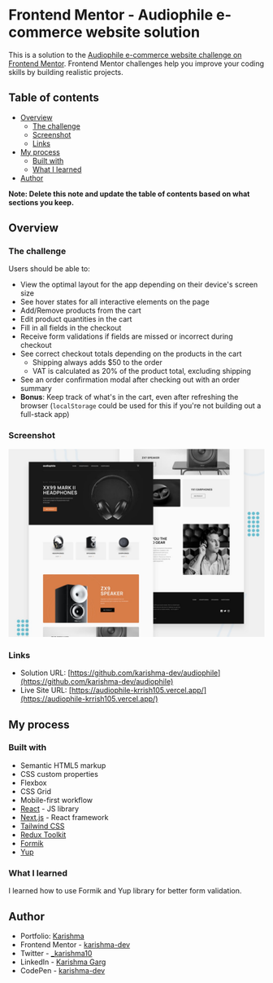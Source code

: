 # Frontend Mentor - Audiophile e-commerce website solution

This is a solution to the [Audiophile e-commerce website challenge on Frontend Mentor](https://www.frontendmentor.io/challenges/audiophile-ecommerce-website-C8cuSd_wx). Frontend Mentor challenges help you improve your coding skills by building realistic projects.

## Table of contents

- [Overview](#overview)
  - [The challenge](#the-challenge)
  - [Screenshot](#screenshot)
  - [Links](#links)
- [My process](#my-process)
  - [Built with](#built-with)
  - [What I learned](#what-i-learned)
- [Author](#author)

**Note: Delete this note and update the table of contents based on what sections you keep.**

## Overview

### The challenge

Users should be able to:

- View the optimal layout for the app depending on their device's screen size
- See hover states for all interactive elements on the page
- Add/Remove products from the cart
- Edit product quantities in the cart
- Fill in all fields in the checkout
- Receive form validations if fields are missed or incorrect during checkout
- See correct checkout totals depending on the products in the cart
  - Shipping always adds $50 to the order
  - VAT is calculated as 20% of the product total, excluding shipping
- See an order confirmation modal after checking out with an order summary
- **Bonus**: Keep track of what's in the cart, even after refreshing the browser (`localStorage` could be used for this if you're not building out a full-stack app)

### Screenshot

![](./preview.jpg)

### Links

- Solution URL: [https://github.com/karishma-dev/audiophile](https://github.com/karishma-dev/audiophile)
- Live Site URL: [https://audiophile-krrish105.vercel.app/](https://audiophile-krrish105.vercel.app/)

## My process

### Built with

- Semantic HTML5 markup
- CSS custom properties
- Flexbox
- CSS Grid
- Mobile-first workflow
- [React](https://reactjs.org/) - JS library
- [Next.js](https://nextjs.org/) - React framework
- [Tailwind CSS](https://tailwindcss.com/)
- [Redux Toolkit](https://redux-toolkit.js.org/)
- [Formik](https://formik.org/)
- [Yup](https://github.com/jquense/yup)

### What I learned

I learned how to use Formik and Yup library for better form validation.

## Author

- Portfolio: [Karishma](https://www.karishma.dev/)
- Frontend Mentor - [karishma-dev](https://www.frontendmentor.io/profile/karishma-dev)
- Twitter - [_karishma10](https://twitter.com/_karishma10)
- LinkedIn - [Karishma Garg](https://www.linkedin.com/in/karishma-garg-)
- CodePen - [karishma-dev](https://codepen.io/karishma-dev)
